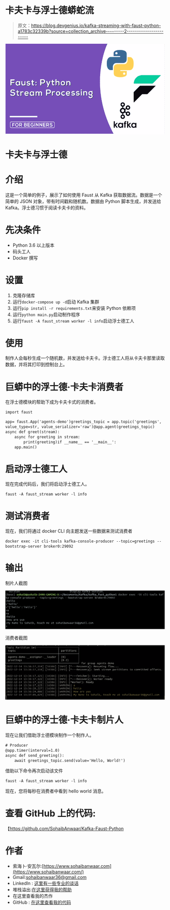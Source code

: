 # 卡夫卡与浮士德蟒蛇流

> 原文：<https://blog.devgenius.io/kafka-streaming-with-faust-python-a1783c32339b?source=collection_archive---------2----------------------->

![](img/ec066a8d42fcd0545ed0e4899c1c4e19.png)

# 卡夫卡与浮士德

# 介绍

这是一个简单的例子，展示了如何使用 Faust 从 Kafka 获取数据流。数据是一个简单的 JSON 对象，带有时间戳和随机数。数据由 Python 脚本生成，并发送给 Kafka。浮士德习惯于阅读卡夫卡的资料。

# 先决条件

*   Python 3.6 以上版本
*   码头工人
*   Docker 撰写

# 设置

1.  克隆存储库
2.  运行`docker-compose up -d`启动 Kafka 集群
3.  运行`pip install -r requirements.txt`来安装 Python 依赖项
4.  运行`python main.py`启动制作程序
5.  运行`faust -A faust_stream worker -l info`启动浮士德工人

# 使用

制作人会每秒生成一个随机数，并发送给卡夫卡。浮士德工人将从卡夫卡那里读取数据，并将其打印到控制台上。

# 巨蟒中的浮士德·卡夫卡消费者

在浮士德模块的帮助下成为卡夫卡式的消费者。

```
import faust
```

```
app= faust.App('agents-demo')greetings_topic = app.topic('greetings', value_type=str, value_serializer='raw')@app.agent(greetings_topic)
async def greet(stream):
    async for greeting in stream:
        print(greeting)if __name__ == '__main__':
    app.main()
```

# 启动浮士德工人

现在完成代码后，我们将启动浮士德工人。

```
faust -A faust_stream worker -l info
```

# 测试消费者

现在，我们将通过 docker CLI 向主题发送一些数据来测试消费者

```
docker exec -it cli-tools kafka-console-producer --topic=greetings --bootstrap-server broker0:29092
```

# 输出

制片人截图

![](img/cf9043897d72874ff5db47c1fa26a056.png)

消费者截图

![](img/05a9f1a62a4c9ea593d982257f5c4952.png)

# 巨蟒中的浮士德·卡夫卡制片人

现在让我们借助浮士德模块制作一个制作人。

```
# Producer
@app.timer(interval=1.0)
async def send_greeting():
    await greetings_topic.send(value='Hello, World!')
```

借助以下命令再次启动该文件

```
faust -A faust_stream worker -l info
```

现在，您将每秒在消费者中看到 hello world 消息。

# 查看 GitHub 上的代码:

【https://github.com/SohaibAnwaar/Kafka-Faust-Python 

# 作者

*   索海卜·安瓦尔:[https://www.sohaibanwaar.com](https://www.sohaibanwaar.com/)
*   Gmail:[sohaibanwaar36@gmail.com](mailto:sohaibanwaar36@gmail.com)
*   LinkedIn : [这里有一些专业的谈话](https://www.linkedin.com/in/sohaib-anwaar-4b7ba1187/)
*   堆栈溢出:[在这里获得我的帮助](https://stackoverflow.com/users/7959545/sohaib-anwaar)
*   在这里查看我的杰作
*   GitHub : [在这里查看我的代码](https://github.com/SohaibAnwaar)